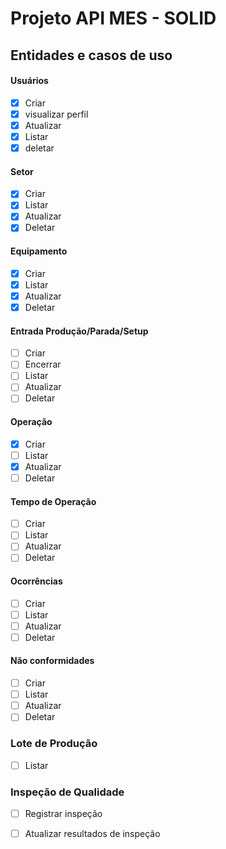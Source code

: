 # Projeto API MES - SOLID

## Entidades e casos de uso

#### Usuários
  - [x] Criar
  - [x] visualizar perfil 
  - [x] Atualizar
  - [x] Listar
  - [x] deletar

#### Setor
  - [x] Criar
  - [x] Listar
  - [x] Atualizar
  - [x] Deletar

#### Equipamento
  - [x] Criar
  - [x] Listar
  - [x] Atualizar
  - [x] Deletar

#### Entrada Produção/Parada/Setup
  - [ ] Criar
  - [ ] Encerrar
  - [ ] Listar
  - [ ] Atualizar
  - [ ] Deletar

#### Operação
  - [x] Criar
  - [ ] Listar
  - [x] Atualizar
  - [ ] Deletar

#### Tempo de Operação
  - [ ] Criar
  - [ ] Listar
  - [ ] Atualizar
  - [ ] Deletar

#### Ocorrências
  - [ ] Criar
  - [ ] Listar
  - [ ] Atualizar
  - [ ] Deletar

#### Não conformidades
  - [ ] Criar
  - [ ] Listar
  - [ ] Atualizar
  - [ ] Deletar

### Lote de Produção
  - [ ] Listar

### Inspeção de Qualidade
  - [ ] Registrar inspeção
  - [ ] Atualizar resultados de inspeção


